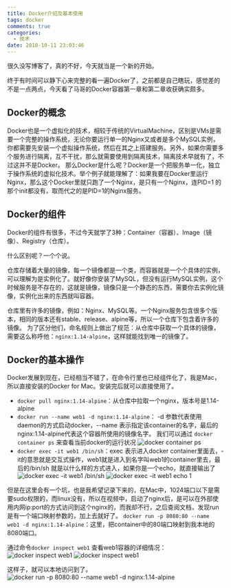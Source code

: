 ```yaml
---
title: Docker介绍及基本使用
tags: docker
comments: true
categories:
  - 技术
date: 2018-10-11 23:03:46
---
```


很久没写博客了，真的不好，今天就当是一个新的开始。

终于有时间可以静下心来完整的看一遍Docker了，之前都是自己瞎玩，感觉差的不是一点两点，今天看了马哥的Docker容器第一章和第二章收获确实颇多。

<!--more-->

## Docker的概念

Docker也是一个虚拟化的技术，相较于传统的VirtualMachine，区别是VMs是需要一个完整的操作系统，无论你要运行单一的Nginx又或者是多个MySQL实例，你都需要先安装一个虚拟操作系统，然后在其之上搭建服务。另外，如果你需要多个服务进行隔离，互不干扰，那么就需要使用到隔离技术，隔离技术早就有了，不过这并不是Docker。
那么Docker是什么呢？Docker是一个把服务单一化，独立于操作系统的虚拟化技术。举个例子就能理解了：如果我要在Docker里运行Nginx，那么这个Docker里就只跑了一个Nginx，是只有一个Nginx，连PID=1 的那个init都没有，取而代之的是PID=1的Nginx服务。

## Docker的组件

Docker的组件有很多，不过今天就学了3种：Container（容器）、Image（镜像）、Registry（仓库）。

什么区别呢？一个个说。

仓库存储着大量的镜像，每一个镜像都是一个类，而容器就是一个个具体的实例，可以理解为是实例化了。就好像你安装了MySQL，但没有运行MySQL实例，这个时候服务是不存在的，这就是镜像，镜像只是一个静态的东西，需要你去实例化镜像，实例化出来的东西就叫容器。

仓库里有许多的镜像，例如：Nginx、MySQL等。一个Nginx服务包含很多个版本，相同的版本还有stable、release、alpine等，所以一个仓库下包含着许多的镜像。
为了区分他们，命名规则上做出了规范：从仓库中获取一个具体的镜像，需要这么称呼他：`nginx:1.14-alpine`，这样就能找到唯一的镜像了。

## Docker的基本操作

Docker发展到现在，已经相当不错了，在命令行里也已经组件化了，我是Mac，所以直接安装的Docker for Mac。安装完后就可以直接使用了。

- `docker pull nginx:1.14-alpine`：从仓库中拉取一个nginx，版本号是1.14-alpine
- `docker run --name web1 -d nginx:1.14-alpine`： -d 参数代表使用daemon的方式启动docker，--name 表示指定该container的名字，最后的nginx:1.14-alpine代表这个容器所使用的镜像名字。
我们可以通过 `docker container ps` 来查看当前docker的运行状况
![docker container ps](https://ws2.sinaimg.cn/large/006tNbRwgy1fw4p8ohd7qj31kw09an0o.jpg)
- `docker exec -it web1 /bin/sh`：exec 表示进入docker container里面去，-it的意思就是交互式操作，web1就是进入到名字叫web1的container里去，最后的/bin/sh 就是以什么样的方式进入，如果你是一个echo，就直接输出了
![docker exec -it web1 /bin/sh](https://ws4.sinaimg.cn/large/006tNbRwgy1fw4pbpiwznj31460i8wgz.jpg)
![docker exec -it web1 echo 1](https://ws2.sinaimg.cn/large/006tNbRwgy1fw4p8ohd7qj31kw09an0o.jpg)

但是在这里会有一个坑，也是我希望记录下来的，在Mac中，1024端口以下是需要sudo权限的，而linux没有，所以在视频中，启动了nginx后，是可以在外部使用内网ip:port的方式访问到这个nginx的，而我却不行，之后查阅文档，发现run是有一个端口映射参数的，加上去就好了。
`docker run -p 8080:80 --name web1 -d nginx:1.14-alpine`：这里，把container中的80端口映射到我本地的8080端口。

通过命令`docker inspect web1` 查看web1容器的详细情况：
![docker inspect web1](https://ws1.sinaimg.cn/large/006tNbRwgy1fw4plrxnukj30w40h0myr.jpg)
![docker inspect web1](https://ws4.sinaimg.cn/large/006tNbRwgy1fw4pltr77aj314s0xatda.jpg)

这样子，就可以本地访问到了。
![docker run -p 8080:80 --name web1 -d nginx:1.14-alpine](https://ws1.sinaimg.cn/large/006tNbRwgy1fw4plv5oldj30rm10ogq8.jpg)